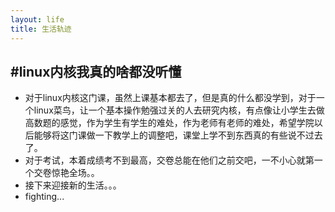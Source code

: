 ```yaml
---
layout: life
title: 生活轨迹
---
```

#linux内核我真的啥都没听懂
-------------
*  对于linux内核这门课，虽然上课基本都去了，但是真的什么都没学到，对于一个linux菜鸟，让一个基本操作勉强过关的人去研究内核，有点像让小学生去做高数题的感觉，作为学生有学生的难处，作为老师有老师的难处，希望学院以后能够将这门课做一下教学上的调整吧，课堂上学不到东西真的有些说不过去了。
*  对于考试，本着成绩考不到最高，交卷总能在他们之前交吧，一不小心就第一个交卷惊艳全场。。
*  接下来迎接新的生活。。。
*  fighting...

